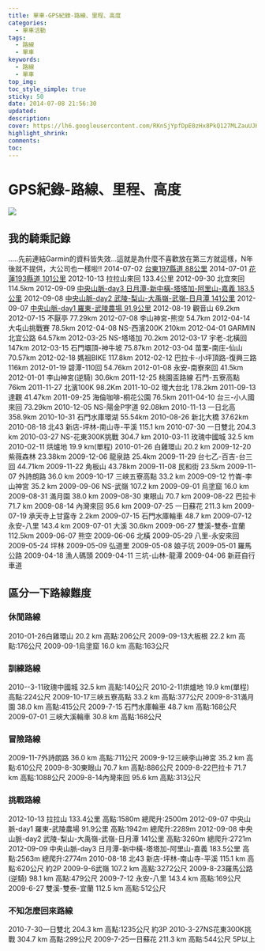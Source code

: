 ```yaml
---
title: 單車-GPS紀錄-路線、里程、高度
categories:
  - 單車活動
tags:
  - 路線
  - 單車
keywords:
  - 路線
  - 單車
top_img:
toc_style_simple: true
sticky: 50 
date: 2014-07-08 21:56:30
updated:
description:
cover: https://lh6.googleusercontent.com/RKnSjYpfDpE0zHx8PkQ127MLZauUJKHSEquA_x7-G-eE=w1498-h844-no
highlight_shrink:
comments:
toc:
---
```


# GPS紀錄-路線、里程、高度

![](https://lh6.googleusercontent.com/RKnSjYpfDpE0zHx8PkQ127MLZauUJKHSEquA_x7-G-eE=w1498-h844-no)

## 我的騎乘記錄

.....先前連結Garmin的資料皆失效...這就是為什麼不喜歡放在第三方就這樣，N年後就不提供，大公司也一樣啦!!
2014-07-02 [台東197縣道 88公里](https://nickliu0811.github.io/2014/193197road/)
2014-07-01 [花蓮193縣道 101公里](https://nickliu0811.github.io/2014/193197road/)
2012-10-13 拉拉山來回 133.4公里
2012-09-30 北宜來回 114.5km
2012-09-09 [中央山脈-day3 日月潭-新中橫-塔塔加-阿里山-嘉義 183.5公里](https://nickliu0811.github.io/2012/%E4%B8%AD%E5%A4%AE%E5%B1%B1%E8%84%88%E6%8C%91%E6%88%B0/)
2012-09-08 [中央山脈-day2 武陵-梨山-大禹嶺-武嶺-日月潭 141公里](https://nickliu0811.github.io/2012/%E4%B8%AD%E5%A4%AE%E5%B1%B1%E8%84%88%E6%8C%91%E6%88%B0/)
2012-09-07 [中央山脈-day1 羅東-武陵農場 91.9公里](https://nickliu0811.github.io/2012/%E4%B8%AD%E5%A4%AE%E5%B1%B1%E8%84%88%E6%8C%91%E6%88%B0/)
2012-08-19 觀音山 69.2km
2012-07-15 不厭亭 77.29km
2012-07-08 李山神宮-熊空 54.7km
2012-04-14 大屯山挑戰賽 78.5km
2012-04-08 NS-西濱200K 210km
2012-04-01 GARMIN 北宜公路 64.57km
2012-03-25 NS-塔塔加 70.2km
2012-03-17 宇老-北橫回 147km
2012-03-15 石門壩頂-神牛坡 75.87km
2012-03-04 苗栗-南庄-仙山 70.57km
2012-02-18 媽祖BIKE 117.8km
2012-02-12 巴拉卡-小坪頂路-復興三路 116km
2012-01-19 碧潭-110回 54.76km
2012-01-08 永安-南寮來回 41.5km
2012-01-01 李山神宮(逆騎) 30.6km
2011-12-25 桃園盃路線 石門-五寮高點 76km
2011-11-27 北濱100K 98.2Km
2011-10-02 環大台北 178.2km
2011-09-13 達觀 41.47km
2011-09-25 海倫咖啡-桐花公園 76.5km
2011-04-10 台三-小人國來回 73.29km
2010-12-05 NS-陽金P字道 92.08km
2010-11-13 一日北高 358.9km
2010-10-31 石門水庫環湖 55.54km
2010-08-26 新北大橋 37.62km
2010-08-18 北43 新店-坪林-南山寺-平溪 115.1 km
2010-07-30 一日雙北 204.3 km
2010-03-27 NS-花東300K挑戰 304.7 km
2010-03-11 玫瑰中國城 32.5 km
2010-02-11 烘爐地 19.9 km(單程)
2010-01-26 白雞環山 20.2 km
2009-12-20 紫薇森林 23.38km
2009-12-06 龍泉路 25.4km
2009-11-29 台七乙-百吉-台三回 44.71km
2009-11-22 角板山 43.78km
2009-11-08 民和街 23.5km
2009-11-07 外詩朗路 36.0 km
2009-10-17 三峽五寮高點 33.2 km
2009-09-12 竹崙-李山神宮 35.2 km
2009-09-06 NS-武嶺 107.2 km
2009-09-01 烏塗窟 16.0 km
2009-08-31 滿月園 38.0 km
2009-08-30 東眼山 70.7 km
2009-08-22 巴拉卡 71.7 km
2009-08-14 內灣來回 95.6 km
2009-07-25 一日蘇花 211.3 km
2009-07-19 承天寺上甘露寺 2.2km
2009-07-15 石門水庫輪車 48.7 km
2009-07-12 永安-八里 143.4 km
2009-07-01 大溪 30.6km
2009-06-27 雙溪-雙泰-宜蘭 112.5km
2009-06-07 熊空
2009-06-06 北橫
2009-05-29 八里-永安來回
2009-05-24 坪林
2009-05-09 弘道里
2009-05-08 娘子坑
2009-05-01 羅馬公路
2009-04-18 漁人碼頭
2009-04-11 三坑-山林-龍潭
2009-04-06 新莊自行車道

## 區分一下路線難度

### 休閒路線

2010-01-26白雞環山 20.2 km 高點:206公尺
2009-09-13大板根 22.2 km 高點:176公尺
2009-09-1烏塗窟 16.0 km 高點:163公尺

### 訓練路線

2010--3-11玫瑰中國城 32.5 km 高點:140公尺
2010-2-11烘爐地 19.9 km(單程) 高點:224公尺
2009-10-17三峽五寮高點 33.2 km 高點:377公尺
2009-8-31滿月園 38.0 km 高點:415公尺
2009-7-15 石門水庫輪車 48.7 km 高點:168公尺
2009-07-01 三峽大溪輪車 30.8 km 高點:168公尺

### 冒險路線

2009-11-7外詩朗路 36.0 km 高點:711公尺
2009-9-12三峽李山神宮 35.2 km 高點:610公尺
2009-8-30東眼山 70.7 km 高點:886公尺
2009-8-22巴拉卡 71.7 km 高點:1088公尺
2009-8-14內灣來回 95.6 km 高點:313公尺

### 挑戰路線

2012-10-13 拉拉山 133.4公里 高點:1580m 總爬升:2500m
2012-09-07 中央山脈-day1 羅東-武陵農場 91.9公里 高點:1942m 總爬升:2289m
2012-09-08 中央山脈-day2 武陵-梨山-大禹嶺-武嶺-日月潭 141公里 高點:3260m 總爬升:2721m
2012-09-09 中央山脈-day3 日月潭-新中橫-塔塔加-阿里山-嘉義 183.5公里 高點:2563m 總爬升:2774m
2010-08-18 北43 新店-坪林-南山寺-平溪 115.1 km 高點:620公尺 約2P
2009-9-6武嶺 107.2 km 高點:3272公尺
2009-8-23羅馬公路(逆騎) 98.1 km 高點:479公尺
2009-7-12 永安-八里 143.4 km 高點:169公尺
2009-6-27 雙溪-雙泰-宜蘭 112.5 km 高點:512公尺

### 不知怎麼回來路線

2010-7-30一日雙北 204.3 km 高點:1235公尺 約3P
2010-3-27NS花東300K挑戰 304.7 km 高點:299公尺
2009-7-25一日蘇花 211.3 km 高點:544公尺 5P以上
